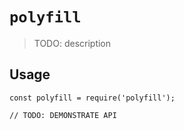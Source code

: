 # `polyfill`

> TODO: description

## Usage

```
const polyfill = require('polyfill');

// TODO: DEMONSTRATE API
```
